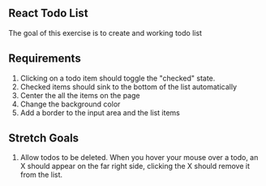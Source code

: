 ## React Todo List

The goal of this exercise is to create and working todo list 

## Requirements

1. Clicking on a todo item should toggle the "checked" state.
2. Checked items should sink to the bottom of the list automatically
3. Center the all the items on the page
4. Change the background color
5. Add a border to the input area and the list items

## Stretch Goals

1. Allow todos to be deleted. When you hover your mouse over a todo, an X should appear on the far right side, clicking the X should remove it from the list.